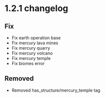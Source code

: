 # 1.2.1 changelog


## Fix
- Fix earth operation base
- Fix mercury lava mines
- Fix mercury quarry
- Fix mercury volcano
- Fix mercury temple
- Fix biomes error

## Removed
- Removed has_structure/mercury_temple tag